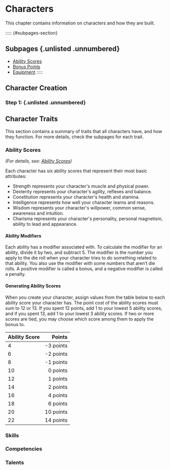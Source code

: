 # Characters

This chapter contains information on characters and how they are built.

::::: {#subpages-section}
## Subpages {.unlisted .unnumbered}

* [Ability Scores]
* [Bonus Points](./3b-bonus_points.html)
* [Equipment](./3c-equipment.html)
:::::

[Ability Scores]: ./3a-ability_scores.html

## Character Creation

### Step 1:  {.unlisted .unnumbered}

## Character Traits

This section contains  a summary of traits that all characters have, and how they function. For more details, check the subpages for each trait.

### Ability Scores

*(For details, see: [Ability Scores])*

Each character has six ability scores that represent their most basic attributes:

* Strength represents your character's muscle and physical power.
* Dexterity represents your character's agility, reflexes and balance.
* Constitution represents your character's health and stamina.
* Intelligence represents how well your character learns and reasons.
* Wisdom represents your character's willpower, common sense, awareness and intuition.
* Charisma represents your character's personality, personal magnetism, ability to lead and appearance.

#### Ability Modifiers

Each ability has a modifier associated with. To calculate the modifier for an ability, divide it by two, and subtract 5. The modifier is the number you apply to the die roll when your character tries to do something related to that ability. You also use the modifier with some numbers that aren’t die rolls. A positive modifier is called a bonus, and a negative modifier is called a penalty.

#### Generating Ability Scores

When you create your character, assign values from the table below to each ability score your character has. The point cost of the ability scores must sum to 12 or 13. If you spent 12 points, add 1 to your lowest 5 ability scores, and if you spent 13, add 1 to your lowest 3 ability scores. If two or more scores are tied, you may choose which score among them to apply the bonus to.

| Ability Score |    Points |
|---------------|----------:|
| 4             | -3 points |
| 6             | -2 points |
| 8             | -1 points |
| 10            |  0 points |
| 12            |  1 points |
| 14            |  2 points |
| 16            |  4 points |
| 18            |  6 points |
| 20            | 10 points |
| 22            | 14 points |

### Skills

### Competencies

### Talents